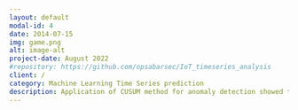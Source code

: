 ```yaml
---
layout: default
modal-id: 4
date: 2014-07-15
img: game.png
alt: image-alt
project-date: August 2022
#repository: https://github.com/opsabarsec/IoT_timeseries_analysis
client: /
category: Machine Learning Time Series prediction
description: Application of CUSUM method for anomaly detection showed that there were some consumption spikes, correlated to the weather but no points of steady increase. Models built with LightGBM can predict future energy consumption when weather information was added to the simple time information.
---
```

```
